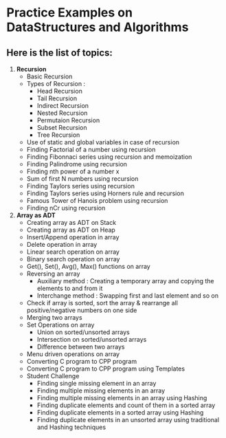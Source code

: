 # Practice Examples on DataStructures and Algorithms

## Here is the list of topics:

1. **Recursion**
     - Basic Recursion
	 - Types of Recursion :
	 	- Head Recursion
		- Tail Recursion
		- Indirect Recursion
		- Nested Recursion
		- Permutaion Recursion
		- Subset Recursion
		- Tree Recursion
	 - Use of static and global variables in case of recursion
     - Finding Factorial of a number using recursion
	 - Finding Fibonnaci series using recursion and memoization
	 - Finding Palindrome using recursion
	 - Finding nth power of a number x
	 - Sum of first N numbers using recursion
	 - Finding Taylors series using recursion
	 - Finding Taylors series using Horners rule and recursion
	 - Famous Tower of Hanois problem using recursion
	 - Finding nCr using recursion
2. **Array as ADT**
     - Creating array as ADT on Stack
     - Creating array as ADT on Heap
     - Insert/Append operation in array
     - Delete operation in array
     - Linear search operation on array
     - Binary search operation on array
     - Get(), Set(), Avg(), Max() functions on array
     - Reversing an array
     	- Auxiliary method : Creating a temporary array and copying the elements to and from it
		- Interchange method : Swapping first and last element and so on
     - Check if array is sorted, sort the array & rearrange all positive/negative numbers on one side
     - Merging two arrays
     - Set Operations on array
     	- Union on sorted/unsorted arrays
		- Intersection on sorted/unsorted arrays
		- Difference between two arrays
     - Menu driven operations on array
     - Converting C program to CPP program
     - Converting C program to CPP program using Templates
     - Student Challenge
     	- Finding single missing element in an array
		- Finding multiple missing elements in an array
		- Finding multiple missing elements in an array using Hashing
		- Finding duplicate elements and count of them in a sorted array
		- Finding duplicate elements in a sorted array using Hashing
		- Finding duplicate elements in an unsorted array using traditional and Hashing techniques
	 
	 
